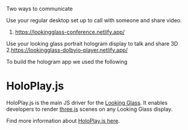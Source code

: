 Two ways to communicate 

Use your regular desktop set up to call with someone and share video. 
1. https://lookingglass-conference.netlify.app/

Use your looking glass portrait hologram display to talk and share 3D
2.https://lookingglass-dolbyio-player.netlify.app/

To build the hologram app we used the following

# HoloPlay.js

HoloPlay.js is the main JS driver for the [Looking Glass](https://lookingglassfactory.com). It enables developers to render [three.js](https://threejs.org) scenes on any Looking Glass display.

Find more information about [HoloPlay.js here](https://lookingglassfactory.com/devtools/holoplay-js-library).

